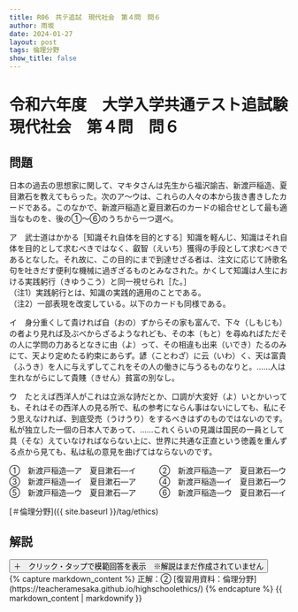 ```yaml
---
title: R06　共テ追試　現代社会　第４問　問６
author: 雨坂
date: 2024-01-27
layout: post
tags: 倫理分野
show_title: false
---
```

  
# 令和六年度　大学入学共通テスト追試験　現代社会　第４問　問６  
  
## 問題  
日本の過去の思想家に関して、マキタさんは先生から福沢諭吉、新渡戸稲造、夏目漱石を教えてもらった。次のア〜ウは、これらの人々の本から抜き書きしたカードである。このなかで、新渡戸稲造と夏目漱石のカードの組合せとして最も適当なものを、後の①〜⑥のうちから一つ選べ。  
  
ア　武士道はかかる［知識それ自体を目的とする］知識を軽んじ、知識はそれ自体を目的として求むべきではなく、叡智（えいち）獲得の手段として求むべきであるとなした。それ故に、この目的にまで到達せざる者は、注文に応じて詩歌名句を吐きだす便利な機械に過ぎざるものとみなされた。かくして知識は人生における実践躬行（きゆうこう）と同一視せられ［た。］  
（注1）実践躬行とは、知識の実践的適用のことである。  
（注2）一部表現を改変している。以下のカードも同様である。  
  
イ　身分重くして貴ければ自（おの）ずからその家も富んで、下々（しもじも）の者より見れば及ぶべからざるようなれども、その本（もと）を尋ぬればただその人に学問の力あるとなきに由（よ）って、その相違も出来（いでき）たるのみにて、天より定めたる約束にあらず。諺（ことわざ）に云（いわ）く、天は富貴（ふうき）を人に与えずしてこれをその人の働きに与うるものなりと。……人は生れながらにして貴賤（きせん）貧富の別なし。  
  
ウ　たとえば西洋人がこれは立派な詩だとか、口調が大変好（よ）いとかいっても、それはその西洋人の見る所で、私の参考にならん事はないにしても、私にそう思えなければ、到底受売（うけうり）をするべきはずのものではないのです。私が独立した一個の日本人であって、……これくらいの見識は国民の一員として具（そな）えていなければならない上に、世界に共通な正直という徳義を重んずる点から見ても、私は私の意見を曲げてはならないのです。  
  
①　新渡戸稲造―ア　夏目漱石―イ　　　②　新渡戸稲造―ア　夏目漱石―ウ  
③　新渡戸稲造―イ　夏目漱石―ア　　　④　新渡戸稲造―イ　夏目漱石―ウ  
⑤　新渡戸稲造―ウ　夏目漱石―ア　　　⑥　新渡戸稲造―ウ　夏目漱石―イ  
  
[＃倫理分野]({{ site.baseurl }}/tag/ethics)  
  
## 解説  
<div class="collapsible">
  <button class="collapsible-button">＋　クリック・タップで模範回答を表示　※解説はまだ作成されていません</button>
  <div class="collapsible-content">
    {% capture markdown_content %}
正解：②  
[復習用資料：倫理分野](https://teacheramesaka.github.io/highschoolethics/)  
    {% endcapture %}
    {{ markdown_content | markdownify }}
  </div>
</div>